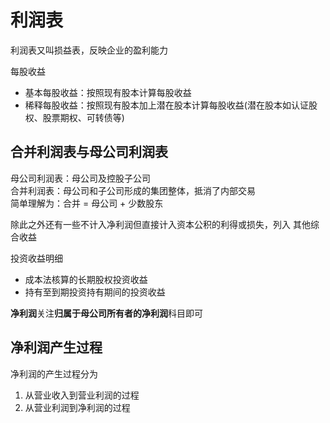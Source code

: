 # 利润表

利润表又叫损益表，反映企业的盈利能力

每股收益

-   基本每股收益：按照现有股本计算每股收益
-   稀释每股收益：按照现有股本加上潜在股本计算每股收益(潜在股本如认证股权、股票期权、可转债等)

## 合并利润表与母公司利润表

母公司利润表：母公司及控股子公司 <br>
合并利润表：母公司和子公司形成的集团整体，抵消了内部交易 <br>
简单理解为：合并 = 母公司 + 少数股东 <br>

除此之外还有一些不计入净利润但直接计入资本公积的利得或损失，列入 其他综合收益 <br>

投资收益明细

-   成本法核算的长期股权投资收益
-   持有至到期投资持有期间的投资收益

**净利润**关注**归属于母公司所有者的净利润**科目即可

## 净利润产生过程

净利润的产生过程分为

1. 从营业收入到营业利润的过程
2. 从营业利润到净利润的过程

